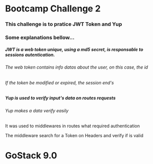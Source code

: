 # Bootcamp Challenge 2

### This challenge is to pratice JWT Token and Yup

### Some explanations bellow...

##### JWT is a web token unique, using a md5 secret, is responsable to sessions autentication.
###### The web token contains info datas about the user, on this case, the id
###### If the token be modified or expired, the session end's

##### Yup is used to verify input's data on routes requests
###### Yup makes a data verify easily

It was used to middlewares in routes what required authentication

The middleware search for a Token on Headers and verify if is valid

# GoStack 9.0
